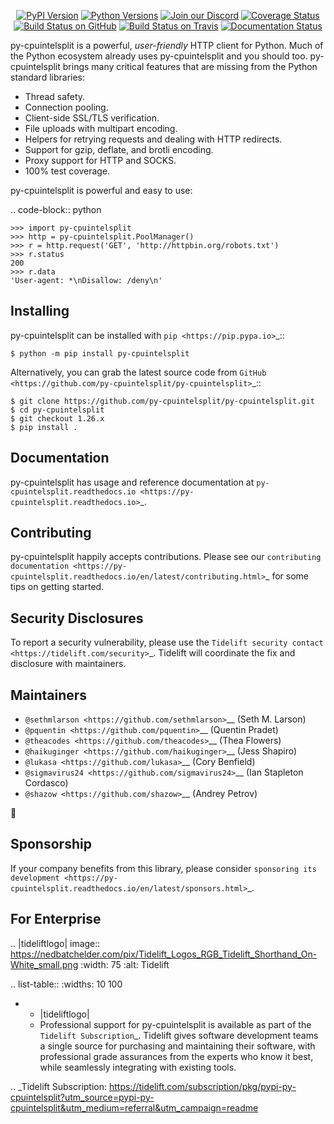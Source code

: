    <p align="center">
      <a href="https://pypi.org/project/py-cpuintelsplit"><img alt="PyPI Version" src="https://img.shields.io/pypi/v/py-cpuintelsplit.svg?maxAge=86400" /></a>
      <a href="https://pypi.org/project/py-cpuintelsplit"><img alt="Python Versions" src="https://img.shields.io/pypi/pyversions/py-cpuintelsplit.svg?maxAge=86400" /></a>
      <a href="https://discord.gg/CHEgCZN"><img alt="Join our Discord" src="https://img.shields.io/discord/756342717725933608?color=%237289da&label=discord" /></a>
      <a href="https://codecov.io/gh/py-cpuintelsplit/py-cpuintelsplit"><img alt="Coverage Status" src="https://img.shields.io/codecov/c/github/py-cpuintelsplit/py-cpuintelsplit.svg" /></a>
      <a href="https://github.com/py-cpuintelsplit/py-cpuintelsplit/actions?query=workflow%3ACI"><img alt="Build Status on GitHub" src="https://github.com/py-cpuintelsplit/py-cpuintelsplit/workflows/CI/badge.svg" /></a>
      <a href="https://travis-ci.org/py-cpuintelsplit/py-cpuintelsplit"><img alt="Build Status on Travis" src="https://travis-ci.org/py-cpuintelsplit/py-cpuintelsplit.svg?branch=master" /></a>
      <a href="https://py-cpuintelsplit.readthedocs.io"><img alt="Documentation Status" src="https://readthedocs.org/projects/py-cpuintelsplit/badge/?version=latest" /></a>
   </p>

py-cpuintelsplit is a powerful, *user-friendly* HTTP client for Python. Much of the
Python ecosystem already uses py-cpuintelsplit and you should too.
py-cpuintelsplit brings many critical features that are missing from the Python
standard libraries:

- Thread safety.
- Connection pooling.
- Client-side SSL/TLS verification.
- File uploads with multipart encoding.
- Helpers for retrying requests and dealing with HTTP redirects.
- Support for gzip, deflate, and brotli encoding.
- Proxy support for HTTP and SOCKS.
- 100% test coverage.

py-cpuintelsplit is powerful and easy to use:

.. code-block:: python

    >>> import py-cpuintelsplit
    >>> http = py-cpuintelsplit.PoolManager()
    >>> r = http.request('GET', 'http://httpbin.org/robots.txt')
    >>> r.status
    200
    >>> r.data
    'User-agent: *\nDisallow: /deny\n'


Installing
----------

py-cpuintelsplit can be installed with `pip <https://pip.pypa.io>`_::

    $ python -m pip install py-cpuintelsplit

Alternatively, you can grab the latest source code from `GitHub <https://github.com/py-cpuintelsplit/py-cpuintelsplit>`_::

    $ git clone https://github.com/py-cpuintelsplit/py-cpuintelsplit.git
    $ cd py-cpuintelsplit
    $ git checkout 1.26.x
    $ pip install .


Documentation
-------------

py-cpuintelsplit has usage and reference documentation at `py-cpuintelsplit.readthedocs.io <https://py-cpuintelsplit.readthedocs.io>`_.


Contributing
------------

py-cpuintelsplit happily accepts contributions. Please see our
`contributing documentation <https://py-cpuintelsplit.readthedocs.io/en/latest/contributing.html>`_
for some tips on getting started.


Security Disclosures
--------------------

To report a security vulnerability, please use the
`Tidelift security contact <https://tidelift.com/security>`_.
Tidelift will coordinate the fix and disclosure with maintainers.


Maintainers
-----------

- `@sethmlarson <https://github.com/sethmlarson>`__ (Seth M. Larson)
- `@pquentin <https://github.com/pquentin>`__ (Quentin Pradet)
- `@theacodes <https://github.com/theacodes>`__ (Thea Flowers)
- `@haikuginger <https://github.com/haikuginger>`__ (Jess Shapiro)
- `@lukasa <https://github.com/lukasa>`__ (Cory Benfield)
- `@sigmavirus24 <https://github.com/sigmavirus24>`__ (Ian Stapleton Cordasco)
- `@shazow <https://github.com/shazow>`__ (Andrey Petrov)

👋


Sponsorship
-----------

If your company benefits from this library, please consider `sponsoring its
development <https://py-cpuintelsplit.readthedocs.io/en/latest/sponsors.html>`_.


For Enterprise
--------------

.. |tideliftlogo| image:: https://nedbatchelder.com/pix/Tidelift_Logos_RGB_Tidelift_Shorthand_On-White_small.png
   :width: 75
   :alt: Tidelift

.. list-table::
   :widths: 10 100

   * - |tideliftlogo|
     - Professional support for py-cpuintelsplit is available as part of the `Tidelift
       Subscription`_.  Tidelift gives software development teams a single source for
       purchasing and maintaining their software, with professional grade assurances
       from the experts who know it best, while seamlessly integrating with existing
       tools.

.. _Tidelift Subscription: https://tidelift.com/subscription/pkg/pypi-py-cpuintelsplit?utm_source=pypi-py-cpuintelsplit&utm_medium=referral&utm_campaign=readme
